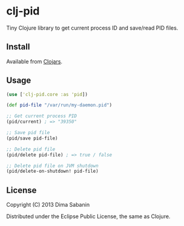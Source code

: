 # clj-pid

Tiny Clojure library to get current process ID and save/read PID files.

## Install

Available from <a href="https://clojars.org/clj-pid">Clojars</a>.

## Usage

```clj
(use ['clj-pid.core :as 'pid])

(def pid-file "/var/run/my-daemon.pid")

;; Get current process PID
(pid/current) ; => "39350"

;; Save pid file
(pid/save pid-file)

;; Delete pid file
(pid/delete pid-file) ; => true / false

;; Delete pid file on JVM shutdown
(pid/delete-on-shutdown! pid-file)
```
## License

Copyright (C) 2013 Dima Sabanin

Distributed under the Eclipse Public License, the same as Clojure.

